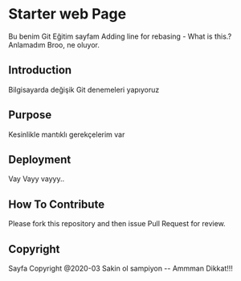 # Starter web Page
Bu benim Git Eğitim sayfam
Adding line for rebasing  - What is this.?
Anlamadım Broo, ne oluyor.

## Introduction

Bilgisayarda değişik Git denemeleri yapıyoruz

## Purpose

Kesinlikle mantıklı gerekçelerim var

## Deployment
Vay Vayy vayyy..

## How To Contribute
Please fork this repository and then issue Pull Request for review.


## Copyright 
 Sayfa Copyright @2020-03
 Sakin ol sampiyon -- Ammman Dikkat!!!
